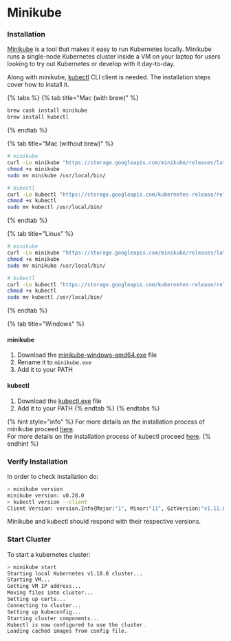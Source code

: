 # Minikube

### Installation

[Minikube](https://github.com/kubernetes/minikube) is a tool that makes it easy to run Kubernetes locally. Minikube runs a single-node Kubernetes cluster inside a VM on your laptop for users looking to try out Kubernetes or develop with it day-to-day.

Along with minikube, [kubectl](https://kubernetes.io/docs/tasks/tools/install-kubectl/) CLI client is needed. The installation steps cover how to install it.

{% tabs %}
{% tab title="Mac \(with brew\)" %}
```bash
brew cask install minikube
brew install kubectl
```
{% endtab %}

{% tab title="Mac \(without brew\)" %}
```bash
# minikube
curl -Lo minikube "https://storage.googleapis.com/minikube/releases/latest/minikube-darwin-amd64"
chmod +x minikube
sudo mv minikube /usr/local/bin/

# kubectl
curl -Lo kubectl "https://storage.googleapis.com/kubernetes-release/release/$(curl -s https://storage.googleapis.com/kubernetes-release/release/stable.txt)/bin/darwin/amd64/kubectl"
chmod +x kubectl
sudo mv kubectl /usr/local/bin/
```
{% endtab %}

{% tab title="Linux" %}
```bash
# minikube
curl -Lo minikube "https://storage.googleapis.com/minikube/releases/latest/minikube-linux-amd64"
chmod +x minikube
sudo mv minikube /usr/local/bin/

# kubectl
curl -Lo kubectl "https://storage.googleapis.com/kubernetes-release/release/$(curl -s https://storage.googleapis.com/kubernetes-release/release/stable.txt)/bin/linux/amd64/kubectl"
chmod +x kubectl
sudo mv kubectl /usr/local/bin/
```
{% endtab %}

{% tab title="Windows" %}
#### minikube

1. Download the [minikube-windows-amd64.exe](https://storage.googleapis.com/minikube/releases/latest/minikube-windows-amd64.exe) file
2. Rename it to `minikube.exe`
3. Add it to your PATH

#### kubectl

1. Download the [kubectl.exe](https://storage.googleapis.com/kubernetes-release/release/v1.11.0/bin/windows/amd64/kubectl.exe) file
2. Add it to your PATH
{% endtab %}
{% endtabs %}

{% hint style="info" %}
For more details on the installation process of minikube proceed [here](https://github.com/kubernetes/minikube/).  
For more details on the installation process of kubectl proceed [here](https://kubernetes.io/docs/tasks/tools/install-kubectl/#install-with-homebrew-on-macos).
{% endhint %}

### Verify Installation

In order to check installation do:

```bash
> minikube version
minikube version: v0.28.0
> kubectl version --client
Client Version: version.Info{Major:"1", Minor:"11", GitVersion:"v1.11.0", GitCommit:"91e7b4fd31fcd3d5f436da26c980becec37ceefe", GitTreeState:"clean", BuildDate:"2018-06-27T22:30:22Z", GoVersion:"go1.10.3", Compiler:"gc", Platform:"darwin/amd64"}
```

Minikube and kubectl should respond with their respective versions.

### Start Cluster

To start a kubernetes cluster:

```bash
> minikube start
Starting local Kubernetes v1.10.0 cluster...
Starting VM...
Getting VM IP address...
Moving files into cluster...
Setting up certs...
Connecting to cluster...
Setting up kubeconfig...
Starting cluster components...
Kubectl is now configured to use the cluster.
Loading cached images from config file.
```



